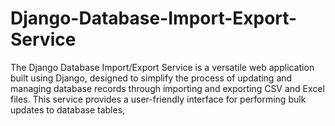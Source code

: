 # Django-Database-Import-Export-Service
The Django Database Import/Export Service is a versatile web application built using Django, designed to simplify the process of updating and managing database records through importing and exporting CSV and Excel files. This service provides a user-friendly interface for performing bulk updates to database tables,
